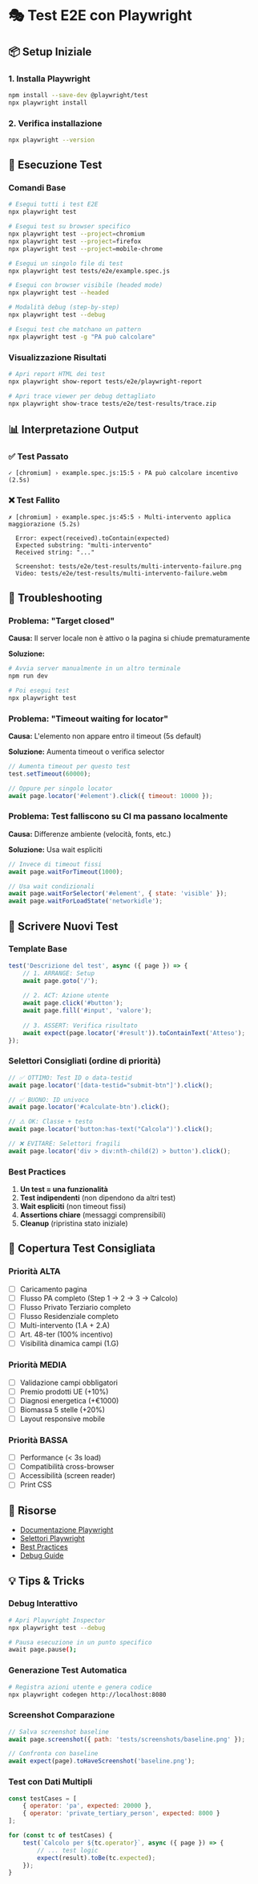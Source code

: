 # 🎭 Test E2E con Playwright

## 📦 Setup Iniziale

### 1. Installa Playwright
```bash
npm install --save-dev @playwright/test
npx playwright install
```

### 2. Verifica installazione
```bash
npx playwright --version
```

## 🚀 Esecuzione Test

### Comandi Base
```bash
# Esegui tutti i test E2E
npx playwright test

# Esegui test su browser specifico
npx playwright test --project=chromium
npx playwright test --project=firefox
npx playwright test --project=mobile-chrome

# Esegui un singolo file di test
npx playwright test tests/e2e/example.spec.js

# Esegui con browser visibile (headed mode)
npx playwright test --headed

# Modalità debug (step-by-step)
npx playwright test --debug

# Esegui test che matchano un pattern
npx playwright test -g "PA può calcolare"
```

### Visualizzazione Risultati
```bash
# Apri report HTML dei test
npx playwright show-report tests/e2e/playwright-report

# Apri trace viewer per debug dettagliato
npx playwright show-trace tests/e2e/test-results/trace.zip
```

## 📊 Interpretazione Output

### ✅ Test Passato
```
✓ [chromium] › example.spec.js:15:5 › PA può calcolare incentivo (2.5s)
```

### ❌ Test Fallito
```
✗ [chromium] › example.spec.js:45:5 › Multi-intervento applica maggiorazione (5.2s)

  Error: expect(received).toContain(expected)
  Expected substring: "multi-intervento"
  Received string: "..."

  Screenshot: tests/e2e/test-results/multi-intervento-failure.png
  Video: tests/e2e/test-results/multi-intervento-failure.webm
```

## 🔧 Troubleshooting

### Problema: "Target closed"
**Causa:** Il server locale non è attivo o la pagina si chiude prematuramente

**Soluzione:**
```bash
# Avvia server manualmente in un altro terminale
npm run dev

# Poi esegui test
npx playwright test
```

### Problema: "Timeout waiting for locator"
**Causa:** L'elemento non appare entro il timeout (5s default)

**Soluzione:** Aumenta timeout o verifica selector
```javascript
// Aumenta timeout per questo test
test.setTimeout(60000);

// Oppure per singolo locator
await page.locator('#element').click({ timeout: 10000 });
```

### Problema: Test falliscono su CI ma passano localmente
**Causa:** Differenze ambiente (velocità, fonts, etc.)

**Soluzione:** Usa wait espliciti
```javascript
// Invece di timeout fissi
await page.waitForTimeout(1000);

// Usa wait condizionali
await page.waitForSelector('#element', { state: 'visible' });
await page.waitForLoadState('networkidle');
```

## 📝 Scrivere Nuovi Test

### Template Base
```javascript
test('Descrizione del test', async ({ page }) => {
    // 1. ARRANGE: Setup
    await page.goto('/');
    
    // 2. ACT: Azione utente
    await page.click('#button');
    await page.fill('#input', 'valore');
    
    // 3. ASSERT: Verifica risultato
    await expect(page.locator('#result')).toContainText('Atteso');
});
```

### Selettori Consigliati (ordine di priorità)
```javascript
// ✅ OTTIMO: Test ID o data-testid
await page.locator('[data-testid="submit-btn"]').click();

// ✅ BUONO: ID univoco
await page.locator('#calculate-btn').click();

// ⚠️ OK: Classe + testo
await page.locator('button:has-text("Calcola")').click();

// ❌ EVITARE: Selettori fragili
await page.locator('div > div:nth-child(2) > button').click();
```

### Best Practices
1. **Un test = una funzionalità**
2. **Test indipendenti** (non dipendono da altri test)
3. **Wait espliciti** (non timeout fissi)
4. **Assertions chiare** (messaggi comprensibili)
5. **Cleanup** (ripristina stato iniziale)

## 🎯 Copertura Test Consigliata

### Priorità ALTA
- [ ] Caricamento pagina
- [ ] Flusso PA completo (Step 1 → 2 → 3 → Calcolo)
- [ ] Flusso Privato Terziario completo
- [ ] Flusso Residenziale completo
- [ ] Multi-intervento (1.A + 2.A)
- [ ] Art. 48-ter (100% incentivo)
- [ ] Visibilità dinamica campi (1.G)

### Priorità MEDIA
- [ ] Validazione campi obbligatori
- [ ] Premio prodotti UE (+10%)
- [ ] Diagnosi energetica (+€1000)
- [ ] Biomassa 5 stelle (+20%)
- [ ] Layout responsive mobile

### Priorità BASSA
- [ ] Performance (< 3s load)
- [ ] Compatibilità cross-browser
- [ ] Accessibilità (screen reader)
- [ ] Print CSS

## 🔗 Risorse

- [Documentazione Playwright](https://playwright.dev/)
- [Selettori Playwright](https://playwright.dev/docs/selectors)
- [Best Practices](https://playwright.dev/docs/best-practices)
- [Debug Guide](https://playwright.dev/docs/debug)

## 💡 Tips & Tricks

### Debug Interattivo
```bash
# Apri Playwright Inspector
npx playwright test --debug

# Pausa esecuzione in un punto specifico
await page.pause();
```

### Generazione Test Automatica
```bash
# Registra azioni utente e genera codice
npx playwright codegen http://localhost:8080
```

### Screenshot Comparazione
```javascript
// Salva screenshot baseline
await page.screenshot({ path: 'tests/screenshots/baseline.png' });

// Confronta con baseline
await expect(page).toHaveScreenshot('baseline.png');
```

### Test con Dati Multipli
```javascript
const testCases = [
    { operator: 'pa', expected: 20000 },
    { operator: 'private_tertiary_person', expected: 8000 }
];

for (const tc of testCases) {
    test(`Calcolo per ${tc.operator}`, async ({ page }) => {
        // ... test logic
        expect(result).toBe(tc.expected);
    });
}
```
